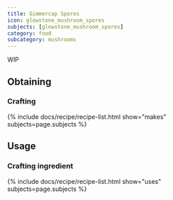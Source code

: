 ```yaml
---
title: Gimmercap Spores
icon: glowstone_mushroom_spores
subjects: [glowstone_mushroom_spores]
category: food
subcategory: mushrooms
---
```


WIP

Obtaining
---------

### Crafting
{% include docs/recipe/recipe-list.html show="makes" subjects=page.subjects %}

Usage
-----

### Crafting ingredient
{% include docs/recipe/recipe-list.html show="uses" subjects=page.subjects %}